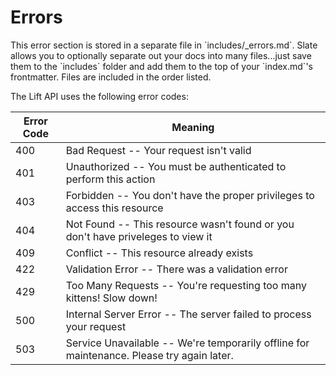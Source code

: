 # Errors

<aside class="notice">This error section is stored in a separate file in `includes/_errors.md`. Slate allows you to optionally separate out your docs into many files...just save them to the `includes` folder and add them to the top of your `index.md`'s frontmatter. Files are included in the order listed.</aside>

The Lift API uses the following error codes:


Error Code | Meaning
---------- | -------
400 | Bad Request -- Your request isn't valid
401 | Unauthorized -- You must be authenticated to perform this action
403 | Forbidden -- You don't have the proper privileges to access this resource
404 | Not Found -- This resource wasn't found or you don't have priveleges to view it
409 | Conflict -- This resource already exists
422 | Validation Error -- There was a validation error
429 | Too Many Requests -- You're requesting too many kittens! Slow down!
500 | Internal Server Error -- The server failed to process your request
503 | Service Unavailable -- We're temporarily offline for maintenance. Please try again later.
